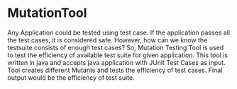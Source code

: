 # MutationTool

Any Application could be tested using test case. If the application passes all the test cases, it is considered safe. However, how can we know the testsuite consists of enough test cases?
So, Mutation Testing Tool is used to test the efficiency of available test suite for given application.
This tool is written in java and accepts java application with JUnit Test Cases as input.
Tool creates different Mutants and tests the efficiency of test cases. 
Final output would be the efficiency of test suite.
